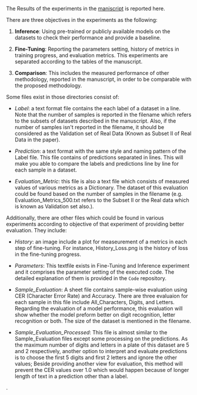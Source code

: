 The Results of the experiments in the <a href = "">maniscript</a> is reported here.

There are three objectives in the experiments as the following:
1. __Inference__: Using pre-trained or publicly available models on the datasets to check their performance and provide a baseline.

2. __Fine-Tuning__: Reporting the parameters setting, history of metrics in training progress, and evaluation metrics. This experiments are separated according to the tables of the manuscript.

3. __Comparison__: This includes the measured performance of other methodology, reported in the manuscript, in order to be comparable with the proposed methodology.


Some files exist in those directories consist of:
- *Label*: a text format file contains the each label of a dataset in a line. Note that the number of samples is reported in the filename which refers to the subsets of datasets described in the manuscript. Also, if the number of samples isn't reported in the filename, it should be considered as the Validation set of Real Data (Known as Subset II of Real Data in the paper).

- *Prediction*: a text format with the same style and naming pattern of the Label file. This file contains of predictions separated in lines. This will make you able to compare the labels and predictions line by line for each sample in a dataset.

- *Evaluation_Metric*: this file is also a text file which consists of measured values of various metrics as a Dictionary. The dataset of this evaluation could be found based on the number of samples in the filename (e.g. Evaluation_Metrics_500.txt refers to the Subset II or the Real data which is known as Validation set also.).


Additionally, there are other files which could be found in various experiments according to objective of that experiment of providing better evaluation. They include:

- *History*: an image include a plot for measeurement of a metrics in each step of fine-tuning. For instance, History_Loss.png is the history of loss in the fine-tuning progress.

- *Parameters*: This textfile exists in Fine-Tuning and Inference experiment and it comprises the parameter setting of the executed code. The detailed explanation of them is provided in the `Code` repository.

- *Sample_Evaluation*: A sheet file contains sample-wise evaluation using CER (Character Error Rate) and Accuracy. There are three evaluaion for each sample in this file include All_Characters, Digits, and Letters. Regarding the evaluation of a model performance, this evaluation will show whether the model preform better on digit recognition, letter recognition or both. The size of the dataset is mentioned in the filename.

- *Sample_Evaluation_Processed*: This file is almost similar to the Sample_Evaluation files except some processing on the predictions. As the maximum number of digits and letters in a plate of this dataset are 5 and 2 respectively, another option to interpret and evaluate predictions is to choose the first 5 digits and first 2 letters and ignore the other values; Beside providing another view for evaluation, this method will prevent the CER values over 1.0 which would happen because of longer length of text in a prediction other than a label.



. 
